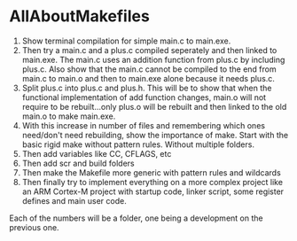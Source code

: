 # AllAboutMakefiles
1. Show terminal compilation for simple main.c to main.exe.
2. Then try a main.c and a plus.c compiled seperately and then linked to main.exe. The main.c uses an addition function from plus.c by including plus.c. Also show that the main.c cannot be compiled to the end from main.c to main.o and then to main.exe alone because it needs plus.c.
3. Split plus.c into plus.c and plus.h. This will be to show that when the functional implementation of add function changes, main.o will not require to be rebuilt...only plus.o will be rebuilt and then linked to the old main.o to make main.exe.
4. With this increase in number of files and remembering which ones need/don't need rebuilding, show the importance of make. Start with the basic rigid make without pattern rules. Without multiple folders.
5. Then add variables like CC, CFLAGS, etc
6. Then add scr and build folders
7. Then make the Makefile more generic with pattern rules and wildcards
8. Then finally try to implement everything on a more complex project like an ARM Cortex-M project with startup code, linker script, some register defines and main user code.

Each of the numbers will be a folder, one being a development on the previous one.
